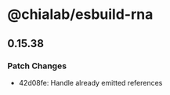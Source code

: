 # @chialab/esbuild-rna

## 0.15.38

### Patch Changes

- 42d08fe: Handle already emitted references

